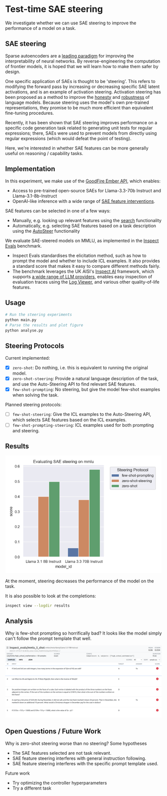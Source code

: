 # Test-time SAE steering

We investigate whether we can use SAE steering to improve the performance of a model on a task. 

## SAE steering 

Sparse autoencoders are a [leading paradigm](https://transformer-circuits.pub/2024/scaling-monosemanticity/) for improving the interpretability of neural networks. By reverse-engineering the computation of frontier models, it is hoped that we will learn how to make them safer by design. 

One specific application of SAEs is thought to be 'steering'. This refers to modifying the forward pass by increasing or decreasing specific SAE latent activations, and is an example of activation steering. Activation steering has been proposed as a method to improve the [honesty](https://arxiv.org/abs/2312.06681) and [robustness](https://arxiv.org/abs/2310.01405) of language models. Because steering uses the model's own pre-trained representations, they promise to be much more efficient than equivalent fine-tuning procedures. 

Recently,  it has been shown that SAE steering improves performance on a specific code generation task related to generating unit tests for regular expressions; there, SAEs were used to prevent models from directly using regular expressions (which would defeat the point of testing). 

Here, we're interested in whether SAE features can be more generally useful on reasoning / capability tasks. 

## Implementation 

In this experiment, we make use of the [GoodFire Ember API](https://goodfire.ai), which enables:
- Access to pre-trained open-source SAEs for Llama-3.3-70b Instruct and Llama-3.1-8b-Instruct
- OpenAI-like inference with a wide range of [SAE feature interventions](https://docs.goodfire.ai/quickstart#advanced-conditional-logic-for-feature-edits). 

SAE features can be selected in one of a few ways:  
- Manually, e.g. looking up relevant features using the [search](https://docs.goodfire.ai/quickstart#feature-search) functionality
- Automatically, e.g. selecting SAE features based on a task description using the [AutoSteer](https://docs.goodfire.ai/quickstart#auto-steer) functionality

We evaluate SAE-steered models on MMLU, as implemented in the [Inspect Evals](https://github.com/UKGovernmentBEIS/inspect_evals) benchmark. 
- Inspect Evals standardises the elicitation method, such as how to prompt the model and whether to include ICL examples. It also provides a standard score that makes it easy to compare different methods fairly. 
- The benchmark leverages the UK AISI's [Inspect AI](https://inspect.ai-safety-institute.org.uk/) framework, which supports [a wide range of LLM providers](), enables easy inspection of evaluation traces using the [Log Viewer](), and various other quality-of-life features. 

## Usage

```bash
# Run the steering experiments
python main.py 
# Parse the results and plot figure
python analyse.py
```

## Steering Protocols

Current implemented:

- [x] `zero-shot`: Do nothing, i.e. this is equivalent to running the original model.
- [x] `zero-shot-steering`: Provide a natural language description of the task, and use the Auto-Steering API to find relevant SAE features.
- [x] `few-shot-prompting`: No steering, but give the model few-shot examples when solving the task.

Planned steering protocols:

- [ ] `few-shot-steering`: Give the ICL examples to the Auto-Steering API, which selects SAE features based on the ICL examples.
- [ ] `few-shot-prompting-steering`: ICL examples used for both prompting and steering.

## Results

![plot](plot.png)

At the moment, steering decreases the performance of the model on the task.

It is also possible to look at the completions:

```bash
inspect view --logdir results
```

## Analysis

Why is few-shot prompting so horrifically bad? It looks like the model simply can't follow the prompt template that well.

![plot](figures/few_shot_prompting_summary.png)

## Open Questions / Future Work

Why is zero-shot steering worse than no steering? Some hypotheses

- The SAE features selected are not task relevant.
- SAE feature steering interferes with general instruction following.
- SAE feature steering interferes with the specific prompt template used.

Future work

- Try optimizing the controller hyperparameters
- Try a different task
